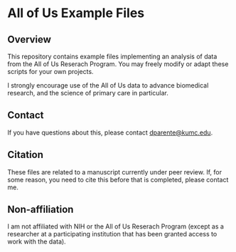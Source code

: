 # All of Us Example Files

## Overview

This repository contains example files implementing an analysis of data from the All of Us Reserach Program. You may freely modify or adapt these scripts for your own projects.

I strongly encourage use of the All of Us data to advance biomedical research, and the science of primary care in particular.

## Contact

If you have questions about this, please contact dparente@kumc.edu.

## Citation

These files are related to a manuscript currently under peer review. If, for some reason, you need to cite this before that is completed, please contact me.

## Non-affiliation

I am not affiliated with NIH or the All of Us Reserach Program (except as a researcher at a participating institution that has been granted access to work with the data).